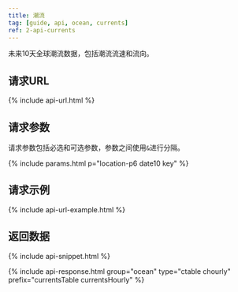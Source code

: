 ```yaml
---
title: 潮流
tag: [guide, api, ocean, currents]
ref: 2-api-currents
---
```


未来10天全球潮流数据，包括潮流流速和流向。

## 请求URL

{% include api-url.html %}

## 请求参数

请求参数包括必选和可选参数，参数之间使用`&`进行分隔。

{% include params.html p="location-p6 date10 key" %}

## 请求示例

{% include api-url-example.html %}

## 返回数据

{% include api-snippet.html %}

{% include api-response.html group="ocean" type="ctable chourly" prefix="currentsTable currentsHourly" %}